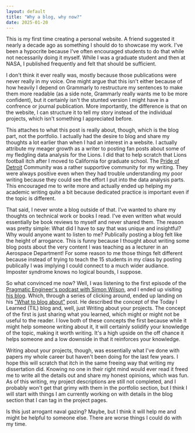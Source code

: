 ```yaml
---
layout: default
title: "Why a blog, why now?"
date: 2025-01-20
---
```


This is my first time creating a personal website. A friend suggested it nearly a decade ago as something I should do to showcase my work. I've been a hypocrite because I've often encouraged students to do that while not necessarily doing it myself. While I was a graduate student and then at NASA, I published frequently and felt that should be sufficient. 

I don't think it ever really was, mostly because those publications were never really in my voice. One might argue that this isn't either because of how heavily I depend on Grammarly to restructure my sentences to make them more readable (as a side note, Grammarly really wants me to be more confident), but it certainly isn't the stunted version I might have in a confrence or journal publication. More importantly, the difference is that on the website, I can structure it to tell my story instead of the individual projects, which isn't something I appreciated before.

This attaches to what this post is really about, though, which is the blog part, not the portfolio. I actually had the desire to blog and share my thoughts a lot earlier than when I had an interest in a website. I actually attribute my meager growth as a writer to posting fan posts about some of my fledgling data analysis for the Lions. I did that to help scratch that Lions football itch after I moved to California for graduate school. The [Pride of Detroit](https://www.prideofdetroit.com/) Community was a rather supportive community for my writing. They were always positive even when they had trouble understanding my poor writing because they could see the effort I put into the data analysis parts. This encouraged me to write more and actually ended up helping my academic writing quite a bit because dedicated practice is important even if the topic is different. 

That said, I never wrote a blog outside of that. I've wanted to share my thoughts on technical work or books I read. I've even written what would essentially be book reviews to myself and never shared them. The reason was pretty simple: What did I have to say that was unique and insightful? Why would anyone want to listen to me? Publically posting a blog felt like the height of arrogance. This is funny because I thought about writing some blog posts about the very content I was teaching as a lecturer in an Aerospace Department! For some reason to me those things felt different because instead of trying to teach the 15 students in my class by posting publically I was implying I could connect to a much wider audiance. Imposter syndrome knows no logical bounds, I suppose.

So what convinced me now? Well, I was listening to the first episode of the [Pragmatic Engineer's podcast with Simon Wilson](https://newsletter.pragmaticengineer.com/p/ai-tools-for-software-engineers-simon-willison), and I ended up visiting [his blog](https://simonwillison.net/). Which, through a series of clicking around, ended up landing on his ["What to blog about"](https://simonwillison.net/2022/Nov/6/what-to-blog-about/) post. He described the concept of the Today I Learned (TIL) blog and, well, just Writing about your projects. The concept of the first is just sharing what you learned, which might or might not be useful to the reader. I love both of these concepts the first because while it might help someone writing about it, it will certainly solidify your knowledge of the topic, making it worth writing. It's a high upside on the off chance it helps someone and a low downside in that it reinforces your knowledge.

Writing about your projects, though, was essentially what I've done with papers my whole career but haven't been doing for the last few years. I hope this will scratch that itch in the same freeing way that writing my dissertation did. Knowing no one in their right mind would ever read it freed me to write all the details out and share my honest opinions, which was fun. As of this writing, my project descriptions are still not completed, and I probably won't get that grimy with them in the portfolio section, but I think I will start with things I am currently working on with details in the blog section that I can tag in the project pages. 

Is this just arrogant naval gazing? Maybe, but I think it will help me and might be helpful to someone else. There are worse things I could do with my time. 